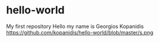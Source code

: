 # hello-world
My first repository
Hello my name is Georgios Kopanidis
https://github.com/kopanidis/hello-world/blob/master/s.png
